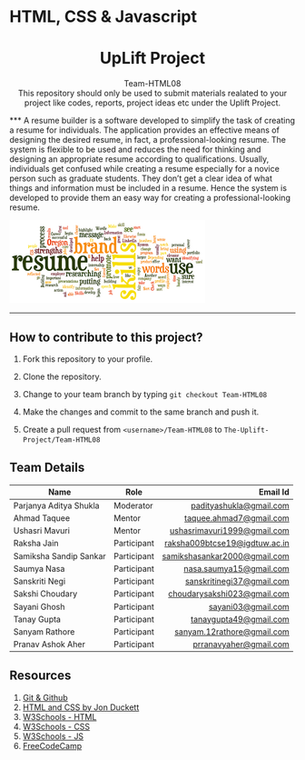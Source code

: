 # HTML, CSS & Javascript

<h1 align="center">
  UpLift Project
</h1>

<p align="center">
  Team-HTML08
  <br />
  This repository should only be used to submit materials realated to your project like codes, reports, project ideas etc under the Uplift Project.

  </p>
  ***
  A resume builder is a software developed to simplify the task of creating a resume for individuals. The application provides an effective means of designing the desired resume, in fact, a professional-looking resume. The system is flexible to be used and reduces the need for thinking and designing an appropriate resume according to qualifications. Usually, individuals get confused while creating a resume especially for a novice person such as graduate students. They don’t get a clear idea of what things and information must be included in a resume. Hence the system is developed to provide them an easy way for creating a professional-looking resume.

![ResumeBuilder](./images/resume.png)

***

## How to contribute to this project?

1. Fork this repository to your profile.

2. Clone the repository.

2. Change to your team branch by typing `git checkout Team-HTML08`

3. Make the changes and commit to the same branch and push it.

4. Create a pull request from `<username>/Team-HTML08` to `The-Uplift-Project/Team-HTML08`


## Team Details

| Name | Role | Email Id | 
| ---------- | ----- |  ---------: |
| Parjanya Aditya Shukla | Moderator | padityashukla@gmail.com |  
|Ahmad Taquee |Mentor|taquee.ahmad7@gmail.com
|Ushasri Mavuri|Mentor|ushasrimavuri1999@gmail.com
|Raksha Jain|Participant|raksha009btcse19@igdtuw.ac.in
|Samiksha Sandip Sankar|Participant|samikshasankar2000@gmail.com
|Saumya Nasa|Participant|nasa.saumya15@gmail.com
|Sanskriti Negi|Participant|sanskritinegi37@gmail.com
|Sakshi Choudary|Participant|choudarysakshi023@gmail.com
|Sayani Ghosh|Participant|sayani03@gmail.com
|Tanay Gupta|Participant|tanaygupta49@gmail.com
|Sanyam Rathore|Participant|sanyam.12rathore@gmail.com
|Pranav Ashok Aher|Participant|prranavyaher@gmail.com


## Resources
1. [Git & Github](https://youtu.be/xuB1Id2Wxak)
2. [HTML and CSS by Jon Duckett](https://wtf.tw/ref/duckett.pdf)
3. [W3Schools - HTML](https://www.w3schools.com/html/)
4. [W3Schools - CSS](https://www.w3schools.com/css/)
5. [W3Schools - JS](https://www.w3schools.com/js/)
6. [FreeCodeCamp](https://www.freecodecamp.org/)







